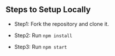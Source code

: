 ## Steps to Setup Locally

-   Step1: Fork the repository and clone it.

-   Step2: Run `npm install`

-   Step3: Run `npm start`
